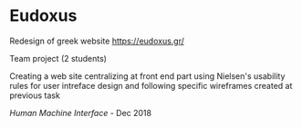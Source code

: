 # Eudoxus

Redesign of greek website https://eudoxus.gr/

Team project (2 students)

Creating a web site centralizing at front end part
using Nielsen's usability rules for user intreface design
and following specific wireframes created at previous task

*Human Machine Interface* - Dec 2018
